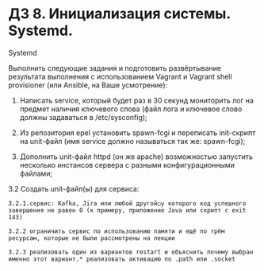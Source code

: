 # ДЗ 8. Инициализация системы. Systemd.

Systemd

Выполнить следующие задания и подготовить развёртывание результата выполнения с использованием Vagrant и Vagrant shell provisioner (или Ansible, на Ваше усмотрение):

1. Написать service, который будет раз в 30 секунд мониторить лог на предмет наличия ключевого слова (файл лога и ключевое слово должны задаваться в /etc/sysconfig);

2. Из репозитория epel установить spawn-fcgi и переписать init-скрипт на unit-файл (имя service должно называться так же: spawn-fcgi);

3. Дополнить unit-файл httpd (он же apache) возможностью запустить несколько инстансов сервера с разными конфигурационными файлами;

3.2 Создать unit-файл(ы) для сервиса:

    3.2.1.сервис: Kafka, Jira или любой другой○у которого код успешного завершения не равен 0 (к примеру, приложение Java или скрипт с exit 143)

    3.2.2 ограничить сервис по использованию памяти и ещё по трём ресурсам, которые не были рассмотрены на лекции

    3.2.3 реализовать один из вариантов restart и объяснить почему выбран именно этот вариант.* реализовать активацию по .path или .socket